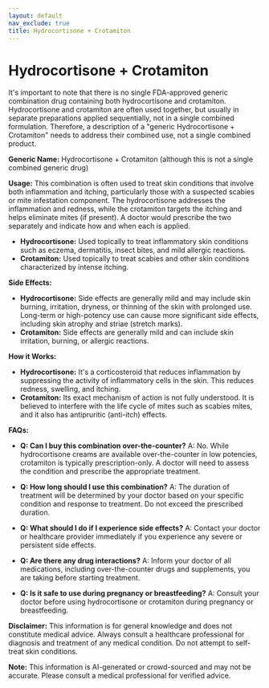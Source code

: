 ```yaml
---
layout: default
nav_exclude: true
title: Hydrocortisone + Crotamiton
---
```


# Hydrocortisone + Crotamiton

It's important to note that there is no single FDA-approved generic combination drug containing both hydrocortisone and crotamiton.  Hydrocortisone and crotamiton are often used together, but usually in separate preparations applied sequentially, not in a single combined formulation.  Therefore, a description of a "generic Hydrocortisone + Crotamiton"  needs to address their combined use, not a single combined product.

**Generic Name:**  Hydrocortisone + Crotamiton (although this is not a single combined generic drug)

**Usage:**  This combination is often used to treat skin conditions that involve both inflammation and itching, particularly those with a suspected scabies or mite infestation component.  The hydrocortisone addresses the inflammation and redness, while the crotamiton targets the itching and helps eliminate mites (if present). A doctor would prescribe the two separately and indicate how and when each is applied.

* **Hydrocortisone:**  Used topically to treat inflammatory skin conditions such as eczema, dermatitis, insect bites, and mild allergic reactions.
* **Crotamiton:** Used topically to treat scabies and other skin conditions characterized by intense itching.


**Side Effects:**

* **Hydrocortisone:**  Side effects are generally mild and may include skin burning, irritation, dryness, or thinning of the skin with prolonged use.  Long-term or high-potency use can cause more significant side effects, including skin atrophy and striae (stretch marks).
* **Crotamiton:**  Side effects are generally mild and can include skin irritation, burning, or allergic reactions.


**How it Works:**

* **Hydrocortisone:** It's a corticosteroid that reduces inflammation by suppressing the activity of inflammatory cells in the skin. This reduces redness, swelling, and itching.
* **Crotamiton:**  Its exact mechanism of action is not fully understood. It is believed to interfere with the life cycle of mites such as scabies mites, and it also has antipruritic (anti-itch) effects.



**FAQs:**

* **Q: Can I buy this combination over-the-counter?** A:  No.  While hydrocortisone creams are available over-the-counter in low potencies, crotamiton is typically prescription-only.  A doctor will need to assess the condition and prescribe the appropriate treatment.

* **Q: How long should I use this combination?** A: The duration of treatment will be determined by your doctor based on your specific condition and response to treatment.  Do not exceed the prescribed duration.

* **Q: What should I do if I experience side effects?** A:  Contact your doctor or healthcare provider immediately if you experience any severe or persistent side effects.

* **Q: Are there any drug interactions?** A:  Inform your doctor of all medications, including over-the-counter drugs and supplements, you are taking before starting treatment.

* **Q: Is it safe to use during pregnancy or breastfeeding?** A: Consult your doctor before using hydrocortisone or crotamiton during pregnancy or breastfeeding.


**Disclaimer:** This information is for general knowledge and does not constitute medical advice.  Always consult a healthcare professional for diagnosis and treatment of any medical condition.  Do not attempt to self-treat skin conditions.


**Note:** This information is AI-generated or crowd-sourced and may not be accurate. Please consult a medical professional for verified advice.